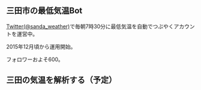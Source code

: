 ## 三田市の最低気温Bot

 [Twitter(@sanda_weather)](https://twitter.com/sanda_weather)で毎朝7時30分に最低気温を自動でつぶやくアカウントを運営中。
 
 
  2015年12月頃から運用開始。
  
  フォロワーおよそ600。

## 三田の気温を解析する（予定）

